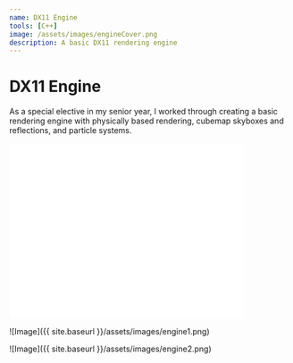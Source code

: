 ```yaml
---
name: DX11 Engine
tools: [C++]
image: /assets/images/engineCover.png
description: A basic DX11 rendering engine
---
```


# DX11 Engine

As a special elective in my senior year, I worked through creating a basic rendering engine with physically based rendering, cubemap skyboxes and reflections, and particle systems.

<iframe width="420" height="315" src="{{ site.baseurl }}/assets/videos/engine.mp4" frameborder="0" allowfullscreen></iframe>

![Image]({{ site.baseurl }}/assets/images/engine1.png)

![Image]({{ site.baseurl }}/assets/images/engine2.png)